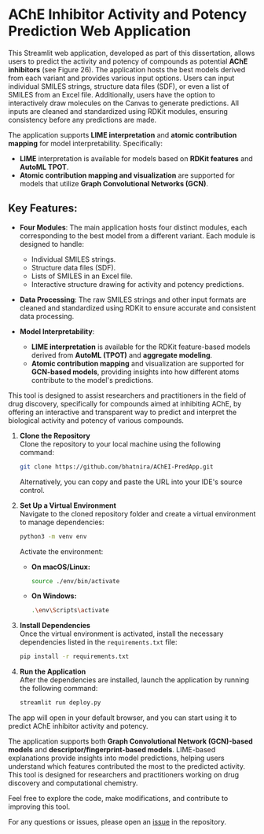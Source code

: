 
# AChE Inhibitor Activity and Potency Prediction Web Application

This Streamlit web application, developed as part of this dissertation, allows users to predict the activity and potency of compounds as potential **AChE inhibitors** (see Figure 26). The application hosts the best models derived from each variant and provides various input options. Users can input individual SMILES strings, structure data files (SDF), or even a list of SMILES from an Excel file. Additionally, users have the option to interactively draw molecules on the Canvas to generate predictions. All inputs are cleaned and standardized using RDKit modules, ensuring consistency before any predictions are made.

The application supports **LIME interpretation** and **atomic contribution mapping** for model interpretability. Specifically:
- **LIME** interpretation is available for models based on **RDKit features** and **AutoML TPOT**.
- **Atomic contribution mapping and visualization** are supported for models that utilize **Graph Convolutional Networks (GCN)**.

## Key Features:
- **Four Modules**: The main application hosts four distinct modules, each corresponding to the best model from a different variant. Each module is designed to handle:
  - Individual SMILES strings.
  - Structure data files (SDF).
  - Lists of SMILES in an Excel file.
  - Interactive structure drawing for activity and potency predictions.
  
- **Data Processing**: The raw SMILES strings and other input formats are cleaned and standardized using RDKit to ensure accurate and consistent data processing.

- **Model Interpretability**: 
  - **LIME interpretation** is available for the RDKit feature-based models derived from **AutoML (TPOT)** and **aggregate modeling**.
  - **Atomic contribution mapping** and visualization are supported for **GCN-based models**, providing insights into how different atoms contribute to the model's predictions.

This tool is designed to assist researchers and practitioners in the field of drug discovery, specifically for compounds aimed at inhibiting AChE, by offering an interactive and transparent way to predict and interpret the biological activity and potency of various compounds.

1. **Clone the Repository**  
Clone the repository to your local machine using the following command:

    ```bash
    git clone https://github.com/bhatnira/AChEI-PredApp.git
    ```

    Alternatively, you can copy and paste the URL into your IDE's source control.

2. **Set Up a Virtual Environment**  
Navigate to the cloned repository folder and create a virtual environment to manage dependencies:

    ```bash
    python3 -m venv env
    ```

    Activate the environment:

    - **On macOS/Linux:**
    
      ```bash
      source ./env/bin/activate
      ```

    - **On Windows:**
    
      ```bash
      .\env\Scripts\activate
      ```

3. **Install Dependencies**  
Once the virtual environment is activated, install the necessary dependencies listed in the `requirements.txt` file:

    ```bash
    pip install -r requirements.txt
    ```

4. **Run the Application**  
After the dependencies are installed, launch the application by running the following command:

    ```bash
    streamlit run deploy.py
    ```

The app will open in your default browser, and you can start using it to predict AChE inhibitor activity and potency.

The application supports both **Graph Convolutional Network (GCN)-based models** and **descriptor/fingerprint-based models**. LIME-based explanations provide insights into model predictions, helping users understand which features contributed the most to the predicted activity. This tool is designed for researchers and practitioners working on drug discovery and computational chemistry.

Feel free to explore the code, make modifications, and contribute to improving this tool.

For any questions or issues, please open an [issue](https://github.com/bhatnira/AChEI-PredApp/issues) in the repository.
